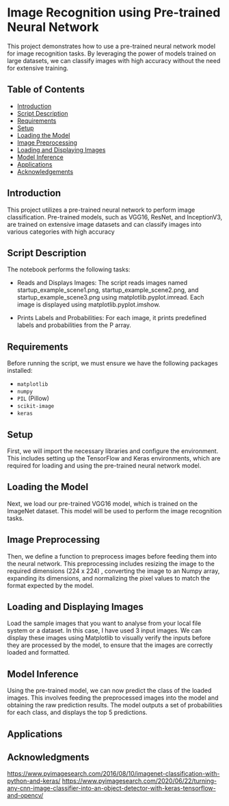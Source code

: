 # Image Recognition using Pre-trained Neural Network

This project demonstrates how to use a pre-trained neural network model for image recognition tasks. By leveraging the power of models trained on large datasets, we can classify images with high accuracy without the need for extensive training.

## Table of Contents
- [Introduction](#introduction)
- [Script Description](#script-description)
- [Requirements](#requirements)
- [Setup](#setup)
- [Loading the Model](#loading-the-model)
- [Image Preprocessing](#image-preprocessing)
- [Loading and Displaying Images](#loading-and-displaying-images)
- [Model Inference](#model-inference)
- [Applications](#applications)
- [Acknowledgements](#acknowledgements)
  

## Introduction
This project utilizes a pre-trained neural network to perform image classification. Pre-trained models, such as VGG16, ResNet, and InceptionV3, are trained on extensive image datasets and can classify images into various categories with high accuracy

## Script Description
The notebook performs the following tasks:

- Reads and Displays Images:
The script reads images named startup_example_scene1.png, startup_example_scene2.png, and startup_example_scene3.png using matplotlib.pyplot.imread.
Each image is displayed using matplotlib.pyplot.imshow.

- Prints Labels and Probabilities:
For each image, it prints predefined labels and probabilities from the P array.

## Requirements
Before running the script, we must ensure we have the following packages installed:

- `matplotlib`
- `numpy`
- `PIL` (Pillow)
- `scikit-image`
- `keras`


## Setup
First, we will import the necessary libraries and configure the environment. This includes setting up the TensorFlow and Keras environments, which are required for loading and using the pre-trained neural network model.

## Loading the Model
Next, we load our pre-trained VGG16 model, which is trained on the ImageNet dataset. This model will be used to perform the image recognition tasks.

## Image Preprocessing
Then, we define a function to preprocess images before feeding them into the neural network. This preprocessing includes resizing the image to the required dimensions (224 x 224) , converting the image to an Numpy array, expanding its dimensions, and normalizing the pixel values to match the format expected by the model.

## Loading and Displaying Images
Load the sample images that you want to analyse from your local file system or a dataset. In this case, I have used 3 input images. We can display these images using Matplotlib to visually verify the inputs before they are processed by the model, to ensure that the images are correctly loaded and formatted.

## Model Inference
Using the pre-trained model, we can now predict the class of the loaded images. This involves feeding the preprocessed images into the model and obtaining the raw prediction results. The model outputs a set of probabilities for each class, and displays the top 5 predictions. 

## Applications


## Acknowledgments 
https://www.pyimagesearch.com/2016/08/10/imagenet-classification-with-python-and-keras/
https://www.pyimagesearch.com/2020/06/22/turning-any-cnn-image-classifier-into-an-object-detector-with-keras-tensorflow-and-opencv/
